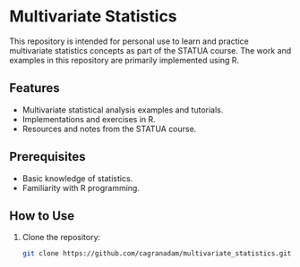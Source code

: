 # Multivariate Statistics
This repository is intended for personal use to learn and practice multivariate statistics concepts as part of the STATUA course. The work and examples in this repository are primarily implemented using R.

## Features
- Multivariate statistical analysis examples and tutorials.
- Implementations and exercises in R.
- Resources and notes from the STATUA course.

## Prerequisites
- Basic knowledge of statistics.
- Familiarity with R programming.

## How to Use
1. Clone the repository:
   ```bash
   git clone https://github.com/cagranadam/multivariate_statistics.git
